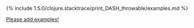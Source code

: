 {% include 1.5.0/clojure.stacktrace/print_DASH_throwable/examples.md %}

[Please add examples!](https://github.com/arrdem/grimoire/edit/master/_includes/1.6.0/clojure.stacktrace/print_DASH_throwable/examples.md)
